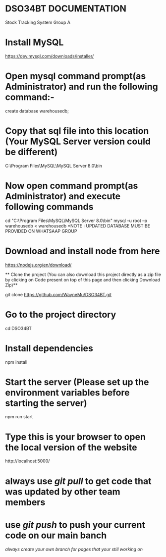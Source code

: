 

# DSO34BT DOCUMENTATION
Stock Tracking System Group A

# Install MySQL

https://dev.mysql.com/downloads/installer/


# Open mysql command prompt(as Administrator) and run the following command:-

create database warehousedb;

# Copy that sql file into this location (Your MySQL Server version could be different)

C:\Program Files\MySQL\MySQL Server 8.0\bin

# Now open command prompt(as Administrator) and execute following commands

cd "C:\Program Files\MySQL\MySQL Server 8.0\bin" mysql –u root –p warehousedb < warehousedb
*NOTE : UPDATED DATABASE MUST BE PROVIDED ON WHATSAAP GROUP
# Download and install node from here

https://nodejs.org/en/download/

** Clone the project (You can also download this project directly as a zip file by clicking on Code present on top of this page and then clicking Download Zip)**

git clone  https://github.com/WayneMu/DSO34BT.git

# Go to the project directory

cd DSO34BT

# Install dependencies

npm install

# Start the server (Please set up the environment variables before starting the server)

npm run start

# Type this is your browser to open the local version of the website

http://localhost:5000/

# always use *git pull* to get code that was updated by other team members
# use *git push* to push your current code on our main banch
*always create your own branch for pages that your still working on*

